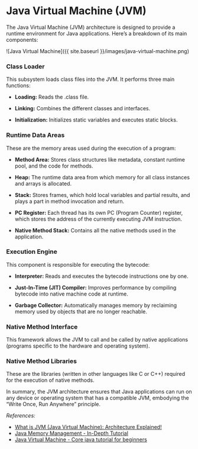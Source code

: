 # Java Virtual Machine (JVM)

The Java Virtual Machine (JVM) architecture is designed to provide a runtime environment for Java applications. Here’s a breakdown of its main components:

![Java Virtual Machine]({{ site.baseurl }}/images/java-virtual-machine.png)

### Class Loader

This subsystem loads class files into the JVM. It performs three main functions:

* **Loading:** Reads the .class file.

* **Linking:** Combines the different classes and interfaces.

* **Initialization:** Initializes static variables and executes static blocks.

### Runtime Data Areas

These are the memory areas used during the execution of a program:

* **Method Area:** Stores class structures like metadata, constant runtime pool, and the code for methods.

* **Heap:** The runtime data area from which memory for all class instances and arrays is allocated.

* **Stack:** Stores frames, which hold local variables and partial results, and plays a part in method invocation and return.

* **PC Register:** Each thread has its own PC (Program Counter) register, which stores the address of the currently executing JVM instruction.

* **Native Method Stack:** Contains all the native methods used in the application.

### Execution Engine

This component is responsible for executing the bytecode:

* **Interpreter:** Reads and executes the bytecode instructions one by one.

* **Just-In-Time (JIT) Compiler:** Improves performance by compiling bytecode into native machine code at runtime.

* **Garbage Collector:** Automatically manages memory by reclaiming memory used by objects that are no longer reachable.

### Native Method Interface

This framework allows the JVM to call and be called by native applications (programs specific to the hardware and operating system).

### Native Method Libraries

These are the libraries (written in other languages like C or C++) required for the execution of native methods.

In summary, the JVM architecture ensures that Java applications can run on any device or operating system that has a compatible JVM, embodying the “Write Once, Run Anywhere” principle.

<em>References:</em>
* [What is JVM (Java Virtual Machine): Architecture Explained!](https://www.guru99.com/java-virtual-machine-jvm.html)
* [Java Memory Management - In-Depth Tutorial](https://www.golinuxcloud.com/java-memory-management/)
* [Java Virtual Machine - Core java tutorial for beginners](https://www.startertutorials.com/corejava/java-virtual-machine.html)